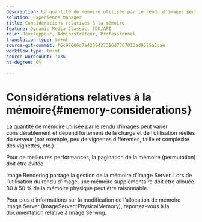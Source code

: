```yaml
---
description: La quantité de mémoire utilisée par le rendu d’images peut varier considérablement et dépend fortement de la charge et de l’utilisation réelles du serveur (par exemple, peu de vignettes différentes, taille et complexité des vignettes, etc.).
solution: Experience Manager
title: Considérations relatives à la mémoire
feature: Dynamic Media Classic, SDK/API
role: Développeur, Administrateur, Professionnel
translation-type: tm+mt
source-git-commit: f6c97606d7a4209427316d7367013ad9585a5cae
workflow-type: tm+mt
source-wordcount: '136'
ht-degree: 0%

---
```



# Considérations relatives à la mémoire{#memory-considerations}

La quantité de mémoire utilisée par le rendu d’images peut varier considérablement et dépend fortement de la charge et de l’utilisation réelles du serveur (par exemple, peu de vignettes différentes, taille et complexité des vignettes, etc.).

Pour de meilleures performances, la pagination de la mémoire (permutation) doit être évitée.

Image Rendering partage la gestion de la mémoire d’Image Server. Lors de l’utilisation du rendu d’image, une mémoire supplémentaire doit être allouée. 30 à 50 % de la mémoire physique peut être raisonnable.

Pour plus d’informations sur la modification de l’allocation de mémoire Image Server (ImageServer::PhysicalMemory), reportez-vous à la documentation relative à Image Serving.

